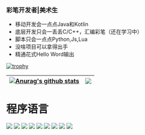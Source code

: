### 彩笔开发者|美术生

- 移动开发会一点点Java和Kotlin
- 底层开发只会一丢丢C/C++，汇编彩笔（还在学习中）
- 脚本只会一点点Python,Js,Lua
- 没啥项目可以拿得出手
- 精通花式Hello Word输出

[![trophy](https://github-profile-trophy.vercel.app/?username=sun0225SUN)](https://github.com/OneB1ank)

| <a href="https://github.com/OneB1ank"><img align="center" src="https://github-readme-stats.vercel.app/api?username=OneB1ank&show_icons=true&include_all_commits=true&theme=buefy&hide_border=true" alt="Anurag's github stats" /></a> | <a href="https://github.com/OneB1ank"><img align="center" src="https://github-readme-stats.vercel.app/api/top-langs/?username=OneB1ank&layout=compact&theme=buefy&hide_border=true" /></a> |
| ------------- | ------------- |
# 程序语言
[![](https://img.shields.io/badge/-C-black?logo=c&style=flat-square&logoColor=ffffff)](http://cppmicroservices.org/)
[![](https://img.shields.io/badge/-C++-808080?logo=c%2B%2B&style=flat-square&logoColor=ffffff)](http://cppmicroservices.org/)
[![](https://img.shields.io/badge/-Java-007396?style=flat-square&logo=java&logoColor=ffffff)](https://reactjs.org/)
[![](https://img.shields.io/badge/-Kotlin-B15076?logo=kotlin&style=flat-square&logoColor=ffffff)](https://kotlinlang.org/)
[![](https://img.shields.io/badge/-Python-5596ff?style=flat-square&logo=python&logoColor=ffffff)](https://www.python.org/)
[![](https://img.shields.io/badge/-JavaScript-DC143C?style=flat-square&logo=javascript&logoColor=ffffff)](https://www.w3school.com.cn/js/index.asp)
[![](https://img.shields.io/badge/-Lua-3277e7?style=flat-square&logo=lua&logoColor=ffffff)](http://www.lua.org/)
[![](https://img.shields.io/badge/-Go-6eeeee?style=flat-square&logo=go&logoColor=ffffff)](https://golang.google.cn/)
[![](https://img.shields.io/badge/-Bash-ae9a5a?style=flat-square&logo=shell&logoColor=ffffff)](https://www.python.org/)



